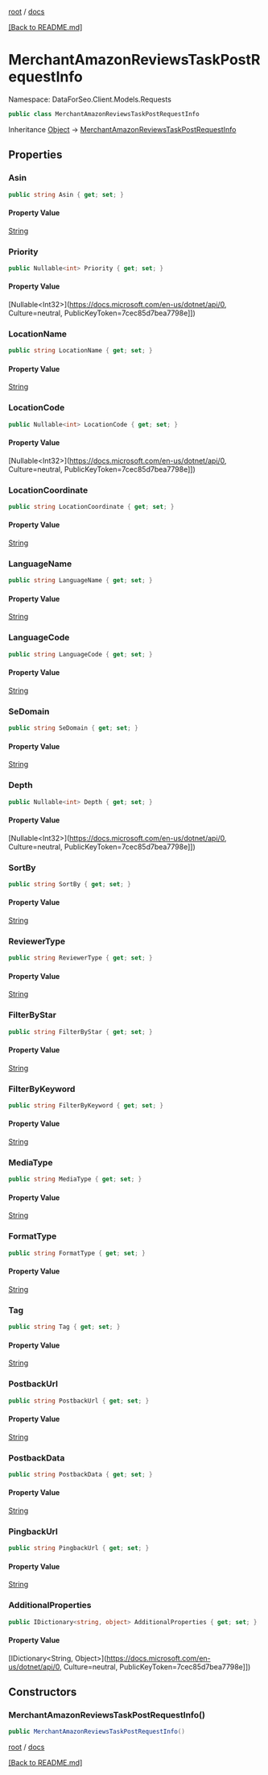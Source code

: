 [root](./../ "root") / [docs](./ "docs")

[[Back to README.md]](./../README.md "[Back to README.md]")

# MerchantAmazonReviewsTaskPostRequestInfo

Namespace: DataForSeo.Client.Models.Requests

```csharp
public class MerchantAmazonReviewsTaskPostRequestInfo
```

Inheritance [Object](https://docs.microsoft.com/en-us/dotnet/api/Object) → [MerchantAmazonReviewsTaskPostRequestInfo](./MerchantAmazonReviewsTaskPostRequestInfo.md)

## Properties

### **Asin**

```csharp
public string Asin { get; set; }
```

#### Property Value

[String](https://docs.microsoft.com/en-us/dotnet/api/String)<br>

### **Priority**

```csharp
public Nullable<int> Priority { get; set; }
```

#### Property Value

[Nullable&lt;Int32&gt;](https://docs.microsoft.com/en-us/dotnet/api/0, Culture=neutral, PublicKeyToken=7cec85d7bea7798e]])<br>

### **LocationName**

```csharp
public string LocationName { get; set; }
```

#### Property Value

[String](https://docs.microsoft.com/en-us/dotnet/api/String)<br>

### **LocationCode**

```csharp
public Nullable<int> LocationCode { get; set; }
```

#### Property Value

[Nullable&lt;Int32&gt;](https://docs.microsoft.com/en-us/dotnet/api/0, Culture=neutral, PublicKeyToken=7cec85d7bea7798e]])<br>

### **LocationCoordinate**

```csharp
public string LocationCoordinate { get; set; }
```

#### Property Value

[String](https://docs.microsoft.com/en-us/dotnet/api/String)<br>

### **LanguageName**

```csharp
public string LanguageName { get; set; }
```

#### Property Value

[String](https://docs.microsoft.com/en-us/dotnet/api/String)<br>

### **LanguageCode**

```csharp
public string LanguageCode { get; set; }
```

#### Property Value

[String](https://docs.microsoft.com/en-us/dotnet/api/String)<br>

### **SeDomain**

```csharp
public string SeDomain { get; set; }
```

#### Property Value

[String](https://docs.microsoft.com/en-us/dotnet/api/String)<br>

### **Depth**

```csharp
public Nullable<int> Depth { get; set; }
```

#### Property Value

[Nullable&lt;Int32&gt;](https://docs.microsoft.com/en-us/dotnet/api/0, Culture=neutral, PublicKeyToken=7cec85d7bea7798e]])<br>

### **SortBy**

```csharp
public string SortBy { get; set; }
```

#### Property Value

[String](https://docs.microsoft.com/en-us/dotnet/api/String)<br>

### **ReviewerType**

```csharp
public string ReviewerType { get; set; }
```

#### Property Value

[String](https://docs.microsoft.com/en-us/dotnet/api/String)<br>

### **FilterByStar**

```csharp
public string FilterByStar { get; set; }
```

#### Property Value

[String](https://docs.microsoft.com/en-us/dotnet/api/String)<br>

### **FilterByKeyword**

```csharp
public string FilterByKeyword { get; set; }
```

#### Property Value

[String](https://docs.microsoft.com/en-us/dotnet/api/String)<br>

### **MediaType**

```csharp
public string MediaType { get; set; }
```

#### Property Value

[String](https://docs.microsoft.com/en-us/dotnet/api/String)<br>

### **FormatType**

```csharp
public string FormatType { get; set; }
```

#### Property Value

[String](https://docs.microsoft.com/en-us/dotnet/api/String)<br>

### **Tag**

```csharp
public string Tag { get; set; }
```

#### Property Value

[String](https://docs.microsoft.com/en-us/dotnet/api/String)<br>

### **PostbackUrl**

```csharp
public string PostbackUrl { get; set; }
```

#### Property Value

[String](https://docs.microsoft.com/en-us/dotnet/api/String)<br>

### **PostbackData**

```csharp
public string PostbackData { get; set; }
```

#### Property Value

[String](https://docs.microsoft.com/en-us/dotnet/api/String)<br>

### **PingbackUrl**

```csharp
public string PingbackUrl { get; set; }
```

#### Property Value

[String](https://docs.microsoft.com/en-us/dotnet/api/String)<br>

### **AdditionalProperties**

```csharp
public IDictionary<string, object> AdditionalProperties { get; set; }
```

#### Property Value

[IDictionary&lt;String, Object&gt;](https://docs.microsoft.com/en-us/dotnet/api/0, Culture=neutral, PublicKeyToken=7cec85d7bea7798e]])<br>

## Constructors

### **MerchantAmazonReviewsTaskPostRequestInfo()**

```csharp
public MerchantAmazonReviewsTaskPostRequestInfo()
```

[root](./../ "root") / [docs](./ "docs")

[[Back to README.md]](./../README.md "[Back to README.md]")